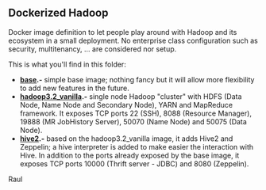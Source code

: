 ## Dockerized Hadoop
Docker image definition to let people play around with Hadoop and its ecosystem in a small deployment. No enterprise class configuration such as security, multitenancy, ... are considered nor setup.

This is what you'll find in this folder:

 - **[base](base).-** simple base image; nothing fancy but it will allow more flexibility to add new features in the future.
 - **[hadoop3.2_vanilla](hadoop3.2_vanilla).-** single node Hadoop "cluster" with HDFS (Data Node, Name Node and Secondary Node), YARN and MapReduce framework. It exposes TCP ports 22 (SSH), 8088 (Resource Manager), 19888 (MR JobHistory Server), 50070 (Name Node) and 50075 (Data Node).
 - **[hive2](hive2).-** based on the hadoop3.2_vanilla image, it adds Hive2 and Zeppelin; a hive interpreter is added to make easier the interaction with Hive. In addition to the ports already exposed by the base image, it exposes TCP ports 10000 (Thrift server - JDBC) and 8080 (Zeppelin).
 
Raul
